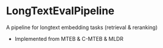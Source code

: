 # LongTextEvalPipeline
A pipeline for longtext embedding tasks (retrieval & reranking)
- Implemented from MTEB & C-MTEB & MLDR 
